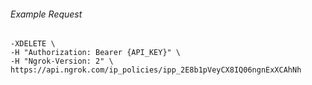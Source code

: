 
###### Example Request
```curl \
-XDELETE \
-H "Authorization: Bearer {API_KEY}" \
-H "Ngrok-Version: 2" \
https://api.ngrok.com/ip_policies/ipp_2E8b1pVeyCX8IQ06ngnExXCAhNh
